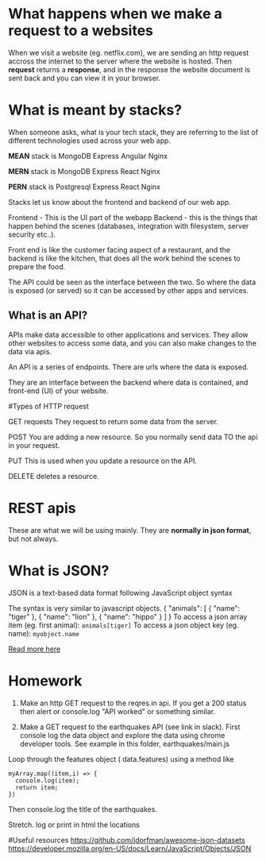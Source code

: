 # What happens when we make a request to a websites

When we visit a website (eg. netflix.com), we are sending an http request accross the internet to the server where the website is hosted. Then **request** returns a **response**, and in the response the website document is sent back and you can view it in your browser.

# What is meant by stacks?

When someone asks, what is your tech stack, they are referring to the list of different technologies used across your web app.

**MEAN** stack is MongoDB Express Angular Nginx

**MERN** stack is MongoDB Express React Nginx

**PERN** stack is Postgresql Express React Nginx

Stacks let us know about the frontend and backend of our web app.

Frontend - This is the UI part of the webapp
Backend - this is the things that happen behind the scenes (databases, integration with filesystem, server security etc..).

Front end is like the customer facing aspect of a restaurant, and the backend is like the kitchen, that does all the work behind the scenes to prepare the food.

The API could be seen as the interface between the two. So where the data is exposed (or served) so it can be accessed by other apps and services.

## What is an API?

APIs make data accessible to other applications and services. They allow other websites to access some data, and you can also make changes to the data via apis.

An API is a series of endpoints. There are urls where the data is exposed.

They are an interface between the backend where data is contained, and front-end (UI) of your website.

#Types of HTTP request

GET requests
They request to return some data from the server.

POST
You are adding a new resource. So you normally send data TO the api in your request.

PUT
This is used when you update a resource on the API.

DELETE
deletes a resource.


# REST apis
These are what we will be using mainly. They are **normally in json format**, but not always.


# What is JSON?
JSON is a text-based data format following JavaScript object syntax

The syntax is very similar to javascript objects.
{
  "animals": [
     { "name": "tiger" },
     { "name": "lion" },
     { "name": "hippo" }
  ]
}
To access a json array item (eg. first animal):  `animals[tiger]`
To access a json object key (eg. name):  `myobject.name`

[Read more here](https://developer.mozilla.org/en-US/docs/Learn/JavaScript/Objects/JSON)


# Homework

1. Make an http GET request to the reqres.in api. If you get a 200 status then alert or console.log "API worked" or something similar.

2. Make a GET request to the earthquakes API (see link in slack). First console log the data object and explore the data using chrome developer tools. See example in this folder, earthquakes/main.js

<!-- If you are feeling confident have a go at the following -->
Loop through the features object ( data.features) using a method like
```
myArray.map((item,i) => {
  console.log(item);
  return item;
})
```
Then console.log the title of the earthquakes.

Stretch. log or print in html the locations  

#Useful resources
https://github.com/jdorfman/awesome-json-datasets
https://developer.mozilla.org/en-US/docs/Learn/JavaScript/Objects/JSON
